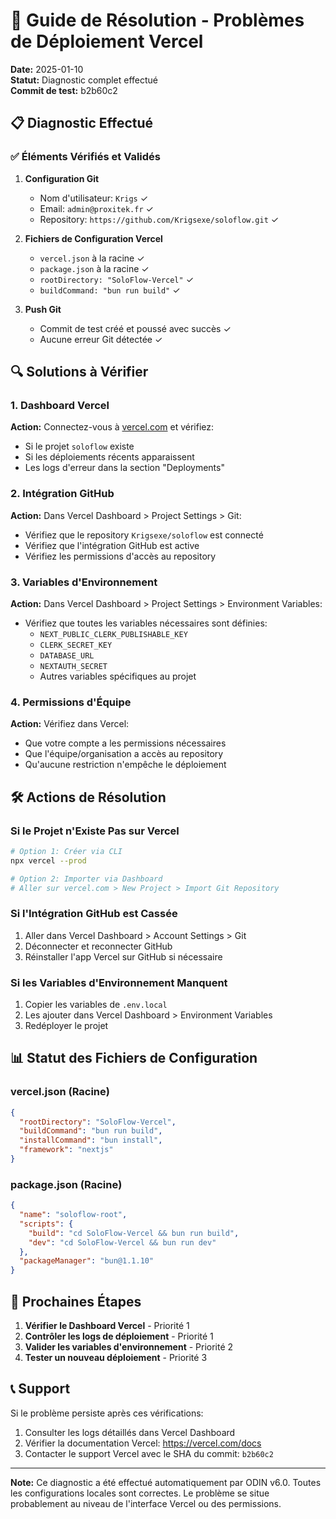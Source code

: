 # 🚀 Guide de Résolution - Problèmes de Déploiement Vercel

**Date:** 2025-01-10  
**Statut:** Diagnostic complet effectué  
**Commit de test:** b2b60c2

## 📋 Diagnostic Effectué

### ✅ Éléments Vérifiés et Validés

1. **Configuration Git**
   - Nom d'utilisateur: `Krigs` ✓
   - Email: `admin@proxitek.fr` ✓
   - Repository: `https://github.com/Krigsexe/soloflow.git` ✓

2. **Fichiers de Configuration Vercel**
   - `vercel.json` à la racine ✓
   - `package.json` à la racine ✓
   - `rootDirectory: "SoloFlow-Vercel"` ✓
   - `buildCommand: "bun run build"` ✓

3. **Push Git**
   - Commit de test créé et poussé avec succès ✓
   - Aucune erreur Git détectée ✓

## 🔍 Solutions à Vérifier

### 1. Dashboard Vercel
**Action:** Connectez-vous à [vercel.com](https://vercel.com) et vérifiez:
- Si le projet `soloflow` existe
- Si les déploiements récents apparaissent
- Les logs d'erreur dans la section "Deployments"

### 2. Intégration GitHub
**Action:** Dans Vercel Dashboard > Project Settings > Git:
- Vérifiez que le repository `Krigsexe/soloflow` est connecté
- Vérifiez que l'intégration GitHub est active
- Vérifiez les permissions d'accès au repository

### 3. Variables d'Environnement
**Action:** Dans Vercel Dashboard > Project Settings > Environment Variables:
- Vérifiez que toutes les variables nécessaires sont définies:
  - `NEXT_PUBLIC_CLERK_PUBLISHABLE_KEY`
  - `CLERK_SECRET_KEY`
  - `DATABASE_URL`
  - `NEXTAUTH_SECRET`
  - Autres variables spécifiques au projet

### 4. Permissions d'Équipe
**Action:** Vérifiez dans Vercel:
- Que votre compte a les permissions nécessaires
- Que l'équipe/organisation a accès au repository
- Qu'aucune restriction n'empêche le déploiement

## 🛠️ Actions de Résolution

### Si le Projet n'Existe Pas sur Vercel
```bash
# Option 1: Créer via CLI
npx vercel --prod

# Option 2: Importer via Dashboard
# Aller sur vercel.com > New Project > Import Git Repository
```

### Si l'Intégration GitHub est Cassée
1. Aller dans Vercel Dashboard > Account Settings > Git
2. Déconnecter et reconnecter GitHub
3. Réinstaller l'app Vercel sur GitHub si nécessaire

### Si les Variables d'Environnement Manquent
1. Copier les variables de `.env.local`
2. Les ajouter dans Vercel Dashboard > Environment Variables
3. Redéployer le projet

## 📊 Statut des Fichiers de Configuration

### vercel.json (Racine)
```json
{
  "rootDirectory": "SoloFlow-Vercel",
  "buildCommand": "bun run build",
  "installCommand": "bun install",
  "framework": "nextjs"
}
```

### package.json (Racine)
```json
{
  "name": "soloflow-root",
  "scripts": {
    "build": "cd SoloFlow-Vercel && bun run build",
    "dev": "cd SoloFlow-Vercel && bun run dev"
  },
  "packageManager": "bun@1.1.10"
}
```

## 🔄 Prochaines Étapes

1. **Vérifier le Dashboard Vercel** - Priorité 1
2. **Contrôler les logs de déploiement** - Priorité 1
3. **Valider les variables d'environnement** - Priorité 2
4. **Tester un nouveau déploiement** - Priorité 3

## 📞 Support

Si le problème persiste après ces vérifications:
1. Consulter les logs détaillés dans Vercel Dashboard
2. Vérifier la documentation Vercel: https://vercel.com/docs
3. Contacter le support Vercel avec le SHA du commit: `b2b60c2`

---

**Note:** Ce diagnostic a été effectué automatiquement par ODIN v6.0. Toutes les configurations locales sont correctes. Le problème se situe probablement au niveau de l'interface Vercel ou des permissions.